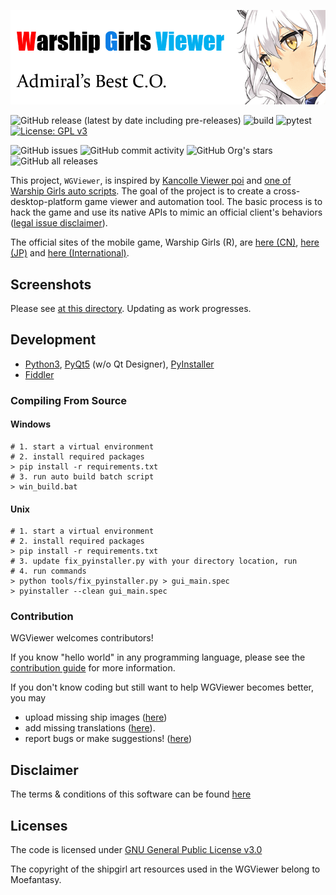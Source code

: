 
![alt text](assets/banner.png "Warship Girls Viewer | WGViewer")

![GitHub release (latest by date including pre-releases)](https://img.shields.io/github/v/release/WarshipGirls/WGViewer?include_prereleases)
![build](https://github.com/WarshipGirls/WGViewer/workflows/build/badge.svg)
![pytest](https://github.com/WarshipGirls/WGViewer/workflows/pytest/badge.svg)
[![License: GPL v3](https://img.shields.io/badge/License-GPLv3-blue.svg)](https://www.gnu.org/licenses/gpl-3.0)

![GitHub issues](https://img.shields.io/github/issues/WarshipGirls/WGViewer)
![GitHub commit activity](https://img.shields.io/github/commit-activity/w/WarshipGirls/WGViewer)
![GitHub Org's stars](https://img.shields.io/github/stars/WarshipGirls?style=social)
![GitHub all releases](https://img.shields.io/github/downloads/WarshipGirls/WGViewer/total)

This project, `WGViewer`, is inspired by [Kancolle Viewer poi][poi] and [one of Warship Girls auto scripts][ProtectorMoe].
The goal of the project is to create a cross-desktop-platform game viewer and automation tool.
The basic process is to hack the game and use its native APIs to mimic an official client's behaviors ([legal issue disclaimer](DISCLAIMER.md)).

The official sites of the mobile game, Warship Girls (R), are [here (CN)][CN], [here (JP)][JP] and [here (International)][Intl].

## Screenshots

Please see [at this directory](screenshots). Updating as work progresses.

## Development

- [Python3](https://www.python.org/), [PyQt5](https://doc.qt.io/qtforpython/) (w/o Qt Designer), [PyInstaller](https://www.pyinstaller.org/)
- [Fiddler](https://www.telerik.com/download/fiddler)

### Compiling From Source

#### Windows

```
# 1. start a virtual environment
# 2. install required packages
> pip install -r requirements.txt
# 3. run auto build batch script
> win_build.bat
```

#### Unix

```
# 1. start a virtual environment
# 2. install required packages
> pip install -r requirements.txt
# 3. update fix_pyinstaller.py with your directory location, run
# 4. run commands
> python tools/fix_pyinstaller.py > gui_main.spec  
> pyinstaller --clean gui_main.spec
```

### Contribution

WGViewer welcomes contributors!

If you know "hello world" in any programming language, please see the [contribution guide](CONTRIBUTING.md) for more information.

If you don't know coding but still want to help WGViewer becomes better, you may
- upload missing ship images ([here](https://github.com/WarshipGirls/WGViewer/issues/43))
- add missing translations ([here](https://github.com/WarshipGirls/WGViewer/blob/master/src/func/shipname.py)).
- report bugs or make suggestions! ([here](https://github.com/WarshipGirls/WGViewer/issues))

## Disclaimer

The terms & conditions of this software can be found [here](DISCLAIMER.md)

## Licenses

The code is licensed under [GNU General Public License v3.0](https://github.com/WarshipGirls/WGViewer/blob/master/LICENSE)

The copyright of the shipgirl art resources used in the WGViewer belong to Moefantasy.

[poi]: https://github.com/poooi/poi
[ProtectorMoe]: https://github.com/ProtectorMoe
[CN]: http://www.jianniang.com/
[JP]: http://ssr.moefantasy.co.jp/
[Intl]: http://www.warshipgirls.com/en/